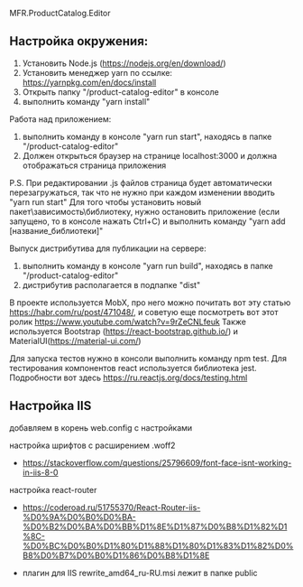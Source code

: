 MFR.ProductCatalog.Editor

## Настройка окружения:
1. Установить Node.js (https://nodejs.org/en/download/)
2. Установить менеджер yarn по ссылке: https://yarnpkg.com/en/docs/install
3. Открыть папку "/product-catalog-editor" в консоле
4. выполнить команду "yarn install"

Работа над приложением:
1. выполнить команду в консоле "yarn run start", находясь в папке "/product-catalog-editor"
2. Должен открыться браузер на странице localhost:3000 и должна отображаться страница приложения

P.S. При редактировании .js файлов страница будет автоматически перезагружаться, так что не нужно при каждом изменении вводить "yarn run start"
Для того чтобы установить новый пакет\зависимость\библиотеку, нужно остановить приложение (если запущено, то в консоле нажать Ctrl+C) и выполнить команду "yarn add [название_библиотеки]"

Выпуск дистрибутива для публикации на сервере:
1. выполнить команду в консоле "yarn run build", находясь в папке "/product-catalog-editor"
2. дистрибутив располагается в подпапке "dist"

В проекте используется MobX, про него можно почитать вот эту статью https://habr.com/ru/post/471048/, и советую еще посмотреть вот этот ролик https://www.youtube.com/watch?v=9rZeCNLfeuk
Также используется Bootstrap (https://react-bootstrap.github.io/) и MaterialUI(https://material-ui.com/)

Для запуска тестов нужно в консоли выполнить команду npm test. Для тестирования компонентов react используется библиотека jest. Подробности вот здесь
https://ru.reactjs.org/docs/testing.html

## Настройка IIS
добавляем в корень web.config с настройками

настройка шрифтов с расширением .woff2
- https://stackoverflow.com/questions/25796609/font-face-isnt-working-in-iis-8-0

настройка react-router
- https://coderoad.ru/51755370/React-Router-iis-%D0%9A%D0%B0%D0%BA-%D0%B2%D0%BA%D0%BB%D1%8E%D1%87%D0%B8%D1%82%D1%8C-%D0%BC%D0%B0%D1%80%D1%88%D1%80%D1%83%D1%82%D0%B8%D0%B7%D0%B0%D1%86%D0%B8%D1%8E

- плагин для IIS rewrite_amd64_ru-RU.msi лежит в папке public
